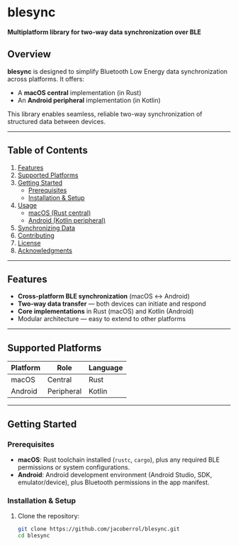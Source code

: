 # blesync

**Multiplatform library for two-way data synchronization over BLE**

## Overview

**blesync** is designed to simplify Bluetooth Low Energy data synchronization across platforms. It offers:
- A **macOS central** implementation (in Rust)
- An **Android peripheral** implementation (in Kotlin)

This library enables seamless, reliable two-way synchronization of structured data between devices.

---

## Table of Contents

1. [Features](#features)  
2. [Supported Platforms](#supported-platforms)  
3. [Getting Started](#getting-started)  
   - [Prerequisites](#prerequisites)  
   - [Installation & Setup](#installation--setup)  
4. [Usage](#usage)  
   - [macOS (Rust central)](#macos-rust-central)  
   - [Android (Kotlin peripheral)](#android-kotlin-peripheral)  
5. [Synchronizing Data](#synchronizing-data)  
6. [Contributing](#contributing)  
7. [License](#license)  
8. [Acknowledgments](#acknowledgments)

---

## Features

- **Cross-platform BLE synchronization** (macOS ↔ Android)  
- **Two-way data transfer** — both devices can initiate and respond  
- **Core implementations** in Rust (macOS) and Kotlin (Android)  
- Modular architecture — easy to extend to other platforms

---

## Supported Platforms

| Platform | Role       | Language |
|----------|------------|----------|
| macOS    | Central    | Rust     |
| Android  | Peripheral | Kotlin   |

---

## Getting Started

### Prerequisites

- **macOS**: Rust toolchain installed (`rustc`, `cargo`), plus any required BLE permissions or system configurations.  
- **Android**: Android development environment (Android Studio, SDK, emulator/device), plus Bluetooth permissions in the app manifest.

### Installation & Setup

1. Clone the repository:

   ```bash
   git clone https://github.com/jacoberrol/blesync.git
   cd blesync
